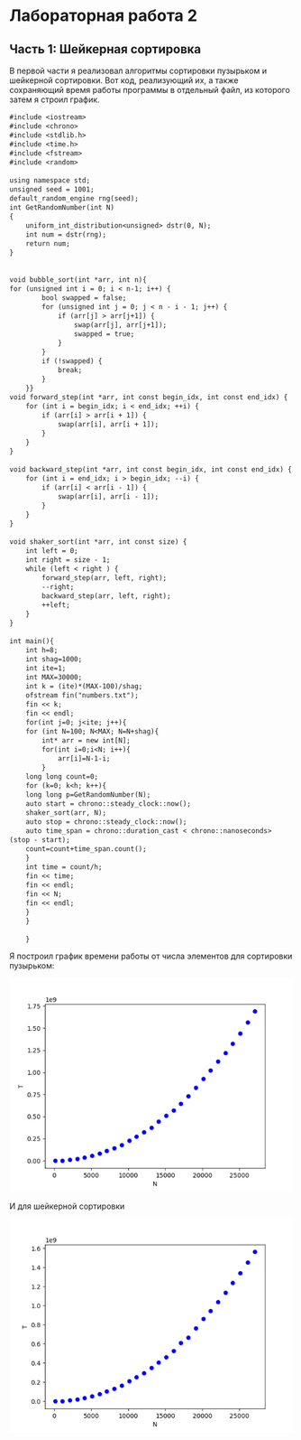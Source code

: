 # Лабораторная работа 2
## Часть 1: Шейкерная сортировка
В первой части я реализовал алгоритмы сортировки пузырьком и шейкерной сортировки. Вот код, реализующий их, а также сохраняющий время работы программы в отдельный файл, из которого затем я строил график.
```
#include <iostream>
#include <chrono>
#include <stdlib.h>
#include <time.h>
#include <fstream>
#include <random>

using namespace std;
unsigned seed = 1001;
default_random_engine rng(seed);
int GetRandomNumber(int N)
{
    uniform_int_distribution<unsigned> dstr(0, N);
	int num = dstr(rng);
    return num;
}


void bubble_sort(int *arr, int n){
for (unsigned int i = 0; i < n-1; i++) {
        bool swapped = false;
        for (unsigned int j = 0; j < n - i - 1; j++) {
            if (arr[j] > arr[j+1]) {
                swap(arr[j], arr[j+1]);
                swapped = true;
            }
        }
        if (!swapped) {
            break;
        }
    }}
void forward_step(int *arr, int const begin_idx, int const end_idx) {
    for (int i = begin_idx; i < end_idx; ++i) {
        if (arr[i] > arr[i + 1]) {
            swap(arr[i], arr[i + 1]);
        }
    }
}

void backward_step(int *arr, int const begin_idx, int const end_idx) {
    for (int i = end_idx; i > begin_idx; --i) {
        if (arr[i] < arr[i - 1]) {
            swap(arr[i], arr[i - 1]);
        }
    }
}

void shaker_sort(int *arr, int const size) {
    int left = 0;
    int right = size - 1;
    while (left < right ) {
        forward_step(arr, left, right);
        --right;
        backward_step(arr, left, right);
        ++left;
    }
}

int main(){
    int h=8;
    int shag=1000;
    int ite=1;
    int MAX=30000;
    int k = (ite)*(MAX-100)/shag;
    ofstream fin("numbers.txt");
    fin << k;
    fin << endl;
    for(int j=0; j<ite; j++){
    for (int N=100; N<MAX; N=N+shag){
        int* arr = new int[N];
        for(int i=0;i<N; i++){
            arr[i]=N-1-i;
        }
    long long count=0;
    for (k=0; k<h; k++){
    long long p=GetRandomNumber(N);
    auto start = chrono::steady_clock::now();
    shaker_sort(arr, N);
    auto stop = chrono::steady_clock::now();
    auto time_span = chrono::duration_cast < chrono::nanoseconds> (stop - start);
    count=count+time_span.count();
    }
    int time = count/h; 
    fin << time;
    fin << endl;
    fin << N;
    fin << endl;
    } 
    }
    
    }
```
Я построил график времени работы от числа элементов для сортировки пузырьком:

![This is an image](/Lab_2_subfiles/G_1.png)

И для шейкерной сортировки

![This is an image](/Lab_2_subfiles/G_2.png)

